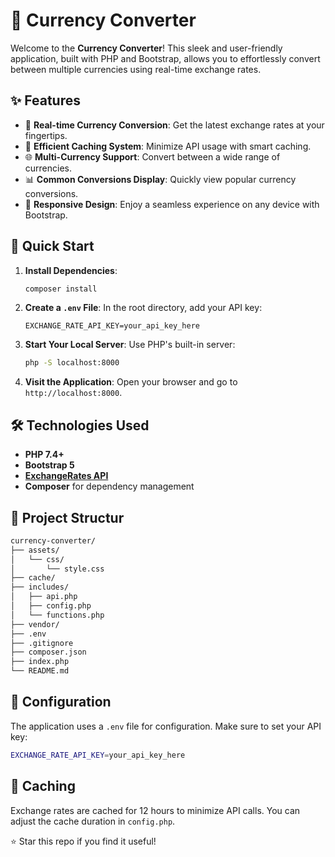 # 💱 Currency Converter

Welcome to the **Currency Converter**! This sleek and user-friendly application, built with PHP and Bootstrap, allows you to effortlessly convert between multiple currencies using real-time exchange rates.

## ✨ Features

- 🔄 **Real-time Currency Conversion**: Get the latest exchange rates at your fingertips.
- 💾 **Efficient Caching System**: Minimize API usage with smart caching.
- 🌐 **Multi-Currency Support**: Convert between a wide range of currencies.
- 📊 **Common Conversions Display**: Quickly view popular currency conversions.
- 🎨 **Responsive Design**: Enjoy a seamless experience on any device with Bootstrap.

## 🚀 Quick Start

1. **Install Dependencies**:

   ```bash
   composer install
   ```

2. **Create a `.env` File**: In the root directory, add your API key:

   ```plaintext
   EXCHANGE_RATE_API_KEY=your_api_key_here
   ```

3. **Start Your Local Server**: Use PHP's built-in server:

   ```bash
   php -S localhost:8000
   ```

4. **Visit the Application**: Open your browser and go to `http://localhost:8000`.

## 🛠️ Technologies Used

- **PHP 7.4+**
- **Bootstrap 5**
- **[ExchangeRates API](https://exchangeratesapi.io/)**
- **Composer** for dependency management

## 📁 Project Structur

```bash
currency-converter/
├── assets/
│   └── css/
│       └── style.css
├── cache/
├── includes/
│   ├── api.php
│   ├── config.php
│   └── functions.php
├── vendor/
├── .env
├── .gitignore
├── composer.json
├── index.php
└── README.md
```

## 🔧 Configuration

The application uses a `.env` file for configuration. Make sure to set your API key:

```bash
EXCHANGE_RATE_API_KEY=your_api_key_here
```

## 🔄 Caching

Exchange rates are cached for 12 hours to minimize API calls. You can adjust the cache duration in `config.php`.

⭐️ Star this repo if you find it useful!
